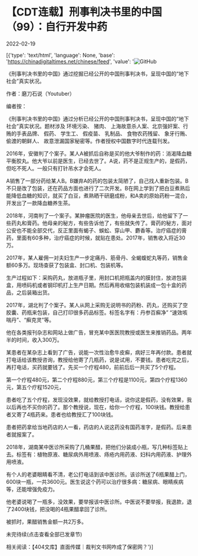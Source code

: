 # 【CDT连载】刑事判决书里的中国（99）：自行开发中药

2022-02-19

[{'type': 'text/html', 'language': None, 'base': 'https://chinadigitaltimes.net/chinese/feed', 'value': '![GitHub](https://chinadigitaltimes.net/chinese/files/2021/09/刑事判决书里的中国-791x1024.jpg)



《刑事判决书里的中国》通过挖掘已经公开的中国刑事判决书，呈现中国的“地下社会”真实状况。 

作者：磨刀石说（Youtuber）



编者按：

《刑事判决书里的中国》通过分析已经公开的中国刑事判决书，呈现中国的“地下社会”真实状况。题材涉及 环境污染、 猪肉、 上海故意杀人案、北京强奸案、行贿的手表品牌、 假药、 学生工、 假疫苗、 乳制品、 食物农药残留、 象牙行贿、 偷渡的朝鲜人、 故意泄漏国家秘密等。作者授权中国数字时代连载刊发。



2016年，安徽判了个案子。某人A被抓后自称是买的他大爷制作的药：消渴降血糖平衡胶丸。他大爷以前是医生，已经去世了。A说，药不是正规生产的，是假药，但吃不死人。一般只有打针吊水才会死人。

A销售了一部分药给某人B。B嫌弃A的药的包装太简陋了，自己找人重新包装。B不只是改了包装，还在药品方面也进行了二次开发。B在网上学到了把白豆煮熟后能降低血糖的知识，就买了白豆，煮熟晒干研磨成粉，和A卖的原始药粉一混合，开发出了一款降血糖养生茶。

2018年，河南判了一个案子。某肿瘤医院的医生，他母亲去世后，给他留下了一些药丸和膏药。他母亲的秘方，有些告诉他了，有些就失传了。膏药的秘方，面对公安也不能全部交代，反正里面有蝎子、蜈蚣、穿山甲、麝香等。治疗癌症的膏药，里面有60多种，治疗癌症的时候，就贴在患处。2017年，销售收入将近30万。

2017年，某人雇佣一对夫妇生产一步定痛丹、筋骨丹、全蝎蝮蛇丸等药，销售金额60多万。现场查获了包装盒、封口机、包装机等。

生产过程如下：采购药丸，放进瓶子里，用封口机把瓶盖内的膜封住，放进包装盒，用喷码机或者钢印机打上生产日期。然后再用收缩包装机装成一包十盒的药品，之后装箱出货。

2017年，湖北判了个案子。某人从网上采购无说明书的药粉、药丸，还购买了空胶囊、药瓶来包装，自己打印很多药品标签。标签名字有：丹参百癣净” “速效咳喘丹”、“癣克灵”等。

他在各类报刊杂志和网站上做广告，冒充某中医医院教授或医生来推销药品。两年半的时间，收入300万。

某患者在某杂志上看到了广告，说能一次性治愈牛皮癣，病好三年再付款。患者就打电话给该教授咨询，教授给他寄了几瓶药，说是试用，不要钱。患者吃完之后，再打电话，买药就要钱了。先买一个疗程480，前前后后一共买了5个疗程。

第一个疗程480元，第二个疗程880元，第三个疗程是1100元，第四个疗程1360元，第五个疗程1520元，

患者吃了五个疗程，发现没效果，就给教授打电话，说你这是假药，没有效果，我以后再也不买你的药了。那个教授说，现在，给你一个疗程，100块钱。教授给患者又寄了4瓶药来。患者也给教授汇了100块钱。

患者把药拿给当地药店的人一看，药店的人说这药没有国药准字，是假药。后来患者就报案了。

2018年，湖南某中医诊所采购了几桶果醋，把他们分装成小瓶，写几种标签贴上去。标签有：植物原液、糖尿病外用喷液、痔疮内用药液、妇科内用药液、护理外用喷液。

有个人的老婆眼睛看不清，老公打电话到该中医诊所。该诊所送了6瓶果醋上门，600块一瓶，一共3600元。医生说这个药可以治疗很多病：糖尿病、眼睛疾病等，还能增强免疫力。

他老婆说喝了一瓶多，没效果，要举报该中医诊所。中医说不要举报，我退款，退了2400块钱，把没喝的4瓶果醋拿回了诊所。

被抓时，果醋销售金额一共2万多。

未完待续(点击查看全部已发章节)

相关阅读：【404文库】直面传媒｜裁判文书网咋成了保密网？'}]